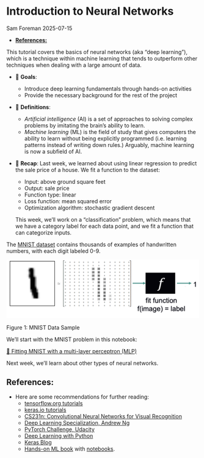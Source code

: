 # Introduction to Neural Networks
Sam Foreman
2025-07-15

<link rel="preconnect" href="https://fonts.googleapis.com">

- [**References:**](#references)

This tutorial covers the basics of neural networks (aka “deep
learning”), which is a technique within machine learning that tends to
outperform other techniques when dealing with a large amount of data.

- 🎯 **Goals**:
  - Introduce deep learning fundamentals through hands-on activities
  - Provide the necessary background for the rest of the project
- 📖 **Definitions**:
  - *Artificial intelligence* (AI) is a set of approaches to solving
    complex problems by imitating the brain’s ability to learn.
  - *Machine learning* (ML) is the field of study that gives computers
    the ability to learn without being explicitly programmed
    (i.e. learning patterns instead of writing down rules.) Arguably,
    machine learning is now a subfield of AI.
- 🤔 **Recap**: Last week, we learned about using linear regression to
  predict the sale price of a house. We fit a function to the dataset:
  - Input: above ground square feet
  - Output: sale price
  - Function type: linear
  - Loss function: mean squared error
  - Optimization algorithm: stochastic gradient descent

  This week, we’ll work on a “classification” problem, which means that
  we have a category label for each data point, and we fit a function
  that can categorize inputs.

The [MNIST dataset](http://yann.lecun.com/exdb/mnist/) contains
thousands of examples of handwritten numbers, with each digit labeled
0-9.

<div id="fig-mnist-example">

![MNIST Task](../images/mnist_task.png)

Figure 1: MNIST Data Sample

</div>

We’ll start with the MNIST problem in this notebook:

[📓 Fitting MNIST with a multi-layer perceptron
(MLP)](../01-neural-networks/1-mnist/index.qmd)

Next week, we’ll learn about other types of neural networks.

## **References:**

- Here are some recommendations for further reading:
  - [tensorflow.org tutorials](https://www.tensorflow.org/tutorials)
  - [keras.io tutorials](https://keras.io/examples/)
  - [CS231n: Convolutional Neural Networks for Visual
    Recognition](http://cs231n.stanford.edu/)
  - [Deep Learning Specialization, Andrew
    Ng](https://www.coursera.org/specializations/deep-learning?utm_source=deeplearningai&utm_medium=institutions&utm_campaign=WebsiteCoursesDLSTopButton)
  - [PyTorch Challenge,
    Udacity](https://www.udacity.com/facebook-pytorch-scholarship)
  - [Deep Learning with
    Python](https://www.amazon.com/Deep-Learning-Python-Francois-Chollet/dp/1617294438)
  - [Keras Blog](https://blog.keras.io/)
  - [Hands-on ML
    book](https://www.oreilly.com/library/view/hands-on-machine-learning/9781492032632/)
    with [notebooks](https://github.com/ageron/handson-ml2).
